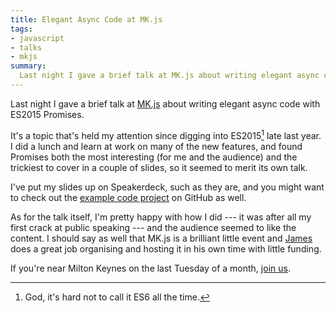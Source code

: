 ```yaml
---
title: Elegant Async Code at MK.js
tags:
- javascript
- talks
- mkjs
summary:
  Last night I gave a brief talk at MK.js about writing elegant async code with ES2015 Promises. I'm pretty happy with how I did --- it was after all my first crack at public speaking --- and the audience seemed to like the content.
---
```


Last night I gave a brief talk at [MK.js](http://www.meetup.com/mkjscript/) about writing elegant async code with ES2015 Promises.

It's a topic that's held my attention since digging into ES2015[^1] late last year. I did a lunch and learn at work on many of the new features, and found Promises both the most interesting (for me and the audience) and the trickiest to cover in a couple of slides, so it seemed to merit its own talk.

I've put my slides up on Speakerdeck, such as they are, and you might want to check out the [example code project](https://github.com/davidjgoss/elegant-async-code) on GitHub as well.

As for the talk itself, I'm pretty happy with how I did --- it was after all my first crack at public speaking --- and the audience seemed to like the content. I should say as well that MK.js is a brilliant little event and [James](https://twitter.com/captain_cow1) does a great job organising and hosting it in his own time with little funding.

If you're near Milton Keynes on the last Tuesday of a month, [join us](http://www.meetup.com/mkjscript/).

<script async class="speakerdeck-embed" data-id="6e75587c10bf4b4dad46c74ef7236867" data-ratio="1.77777777777778" src="//speakerdeck.com/assets/embed.js"></script>

[^1]: God, it's hard not to call it ES6 all the time.